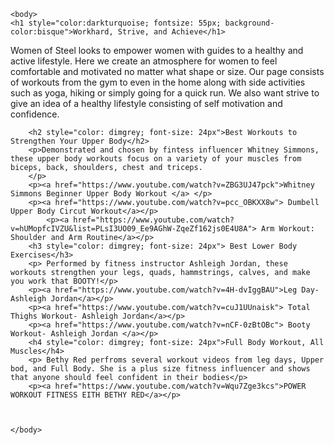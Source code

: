 <html>
<head>
<title>Women Of Steel</title>
<link rel="preconnect" href="https://fonts.gstatic.com">
<link href="https://fonts.googleapis.com/css2?family=Teko:wght@500&display=swap" rel="stylesheet"> 
<link href="style.css" rel= "stylesheet"> 
</head>  
     
    <body> 
    <h1 style="color:darkturquoise; fontsize: 55px; background-color:bisque">Workhard, Strive, and Achieve</h1> 
        
<p>Women of Steel looks to empower women with guides to a healthy and active lifestyle. Here we create an atmosphere for women to feel comfortable and motivated no matter what shape or size. Our page consists of workouts from the gym to even in the home along with side activities such as yoga, hiking or simply going for a quick run. We also want strive to give an idea of a healthy lifestyle consisting of self motivation and confidence.</p>
        
        <h2 style="color: dimgrey; font-size: 24px">Best Workouts to Strengthen Your Upper Body</h2>
        <p>Demonstrated and chosen by fintess influencer Whitney Simmons, these upper body workouts focus on a variety of your muscles from biceps, back, shoulders, chest and triceps. 
        </p>
        <p><a href="https://www.youtube.com/watch?v=ZBG3UJ47pck">Whitney Simmons Beginner Upper Body Workout </a> </p>
        <p><a href="https://www.youtube.com/watch?v=pcc_OBKXX8w"> Dumbell Upper Body Circut Workout</a></p>  
            <p><a href="https://www.youtube.com/watch?v=hUMopfcIVZU&list=PLsI3UO09_Ee9AGhW-ZqeZf162js0E4U8A"> Arm Workout: Shoulder and Arm Routine</a></p>
        <h3 style="color: dimgrey; font-size: 24px"> Best Lower Body Exercises</h3>
        <p> Performed by fitness instructor Ashleigh Jordan, these workouts strengthen your legs, quads, hammstrings, calves, and make you work that BOOTY!</p>
        <p><a href="https://www.youtube.com/watch?v=4H-dvIggBAU">Leg Day- Ashleigh Jordan</a></p>
        <p><a href="https://www.youtube.com/watch?v=cuJ1UUnaisk"> Total Thighs Workout- Ashleigh Jordan</a></p>
        <p><a href="https://www.youtube.com/watch?v=nCF-0zBtOBc"> Booty Workout- Ashleigh Jordan </a></p>
        <h4 style="color: dimgrey; font-size: 24px">Full Body Workout, All Muscles</h4>
        <p> Bethy Red perfroms several workout videos from leg days, Upper bod, and Full Body. She is a plus size fitness influencer and shows that anyone should feel confident in their bodies</p>
        <p><a href="https://www.youtube.com/watch?v=Wqu7Zge3kcs">POWER WORKOUT FITNESS EITH BETHY RED</a></p>
        
        
       
    </body>

</html>
